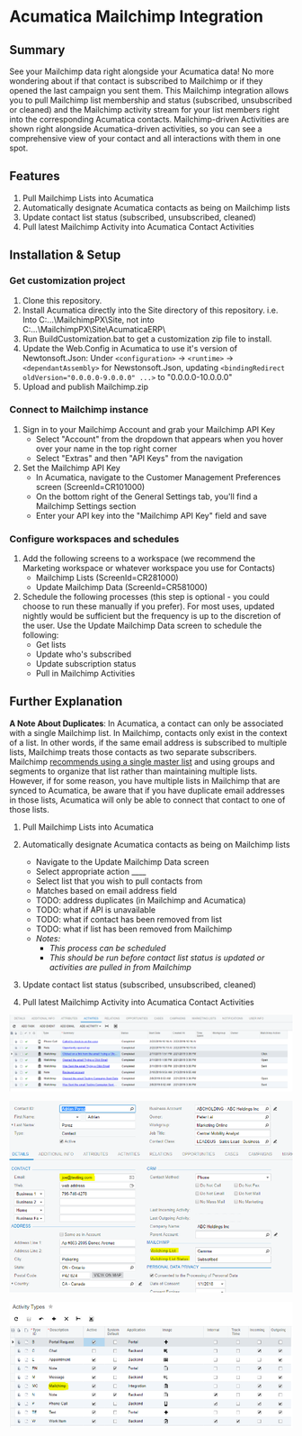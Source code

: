 
# Acumatica Mailchimp Integration

## Summary
See your Mailchimp data right alongside your Acumatica data! No more wondering about if that contact is subscribed to Mailchimp or if they opened the last campaign you sent them. This Mailchimp integration allows you to pull Mailchimp list membership and status (subscribed, unsubscribed or cleaned) and the Mailchimp activity stream for your list members right into the corresponding Acumatica contacts. Mailchimp-driven Activities are shown right alongside Acumatica-driven activities, so you can see a comprehensive view of your contact and all interactions with them in one spot.

## Features

1) Pull Mailchimp Lists into Acumatica
2) Automatically designate Acumatica contacts as being on Mailchimp lists
3) Update contact list status (subscribed, unsubscribed, cleaned)
4) Pull latest Mailchimp Activity into Acumatica Contact Activities

## Installation & Setup

### Get customization project
1) Clone this repository.
2) Install Acumatica directly into the Site directory of this repository.
   i.e. Into C:\...\MailchimpPX\Site\, not into C:\...\MailchimpPX\Site\AcumaticaERP\
3) Run BuildCustomization.bat to get a customization zip file to install.
4) Update the Web.Config in Acumatica to use it's version of Newtonsoft.Json:
   Under `<configuration>` -> `<runtime>` -> `<dependantAssembly>` for Newstonsoft.Json, updating
   `<bindingRedirect oldVersion="0.0.0.0-9.0.0.0" ...>` to "0.0.0.0-10.0.0.0"
5) Upload and publish Mailchimp.zip

### Connect to Mailchimp instance
1) Sign in to your Mailchimp Account and grab your Mailchimp API Key
    - Select "Account" from the dropdown that appears when you hover over your name in the top right corner
    - Select "Extras" and then "API Keys" from the navigation
2) Set the Mailchimp API Key
     - In Acumatica, navigate to the Customer Management Preferences screen (ScreenId=CR101000)
     - On the bottom right of the General Settings tab, you'll find a Mailchimp Settings section
     - Enter your API key into the "Mailchimp API Key" field and save
  
### Configure workspaces and schedules
1) Add the following screens to a workspace (we recommend the Marketing workspace or whatever workspace you use for Contacts)
   - Mailchimp Lists (ScreenId=CR281000)
   - Update Mailchimp Data (ScreenId=CR581000)
 2) Schedule the following processes (this step is optional - you could choose to run these manually if you prefer). For most uses, updated nightly would be sufficient but the frequency is up to the discretion of the user. Use the Update Mailchimp Data screen to schedule the following:
      - Get lists
      - Update who's subscribed
      - Update subscription status
      - Pull in Mailchimp Activities
   
## Further Explanation

**A Note About Duplicates**: In Acumatica, a contact can only be associated with a single Mailchimp list. In Mailchimp, contacts only exist in the context of a list. In other words, if the same email address is subscribed to multiple lists, Mailchimp treats those contacts as two separate subscribers. Mailchimp [recommends using a single master list](https://mailchimp.com/help/requirements-and-best-practices-for-lists/) and using groups and segments to organize that list rather than maintaining multiple lists. However, if for some reason, you have multiple lists in Mailchimp that are synced to Acumatica, be aware that if you have duplicate email addresses in those lists, Acumatica will only be able to connect that contact to one of those lists.

1) Pull Mailchimp Lists into Acumatica

2) Automatically designate Acumatica contacts as being on Mailchimp lists
      - Navigate to the Update Mailchimp Data screen
      - Select appropriate action ____
      - Select list that you wish to pull contacts from
      - Matches based on email address field
      - TODO: address duplicates (in Mailchimp and Acumatica)
      - TODO: what if API is unavailable
      - TODO: what if contact has been removed from list
      - TODO: what if list has been removed from Mailchimp
      - *Notes:*
         - *This process can be scheduled*
         - *This should be run before contact list status is updated or activities are pulled in from Mailchimp*
3) Update contact list status (subscribed, unsubscribed, cleaned)
4) Pull latest Mailchimp Activity into Acumatica Contact Activities

![Contact Activities Tab displays Mailchimp-driven activities along with Acumatica-driven Activities](/Screenshots/Contact%20Activity%20Tab.PNG?raw=true "Contact Activities Tab")

![Contact Details Tab includes a Mailchimp section which shows the Mailchimp list the contact is subscribed to as well as the subscription status](/Screenshots/Contact%20Details%20Tab.PNG?raw=true "Contact Details Tab")

![The Integration Adds a new Activity Type "MC" for Mailchimp Activities](/Screenshots/Mailchimp%20Activity%20Type.PNG?raw=true "Activity Types")


